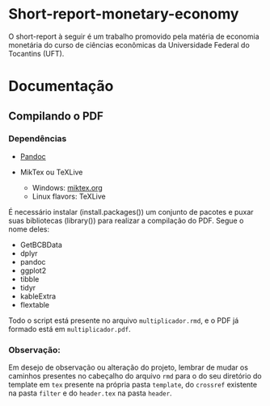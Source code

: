 # Short-report-monetary-economy

O short-report à seguir é um trabalho promovido pela matéria de economia monetária do curso de ciências econômicas da Universidade Federal do Tocantins (UFT).

# Documentação 

## Compilando o PDF



### Dependências

- [Pandoc](https://pandoc.org/installing.html)
- MikTex ou TeXLive

  - Windows: [miktex.org](https://miktex.org/)
  - Linux flavors: TeXLive

É necessário instalar (install.packages()) um conjunto de pacotes e puxar suas bibliotecas (library()) para realizar a compilação do PDF. Segue o nome deles:

- GetBCBData
- dplyr
- pandoc
- ggplot2
- tibble
- tidyr
- kableExtra
- flextable

Todo o script está presente no arquivo `multiplicador.rmd`, e o PDF já formado está em `multiplicador.pdf`.

### Observação:

Em desejo de observação ou alteração do projeto, lembrar de mudar os caminhos presentes no cabeçalho do arquivo `rmd` para o do seu diretório do template em `tex` presente na própria pasta `template`, do `crossref` existente na pasta `filter` e do `header.tex` na pasta `header`.
